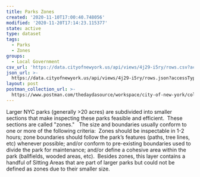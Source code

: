 ```yaml
---
title: Parks Zones
created: '2020-11-10T17:00:40.748056'
modified: '2020-11-20T17:14:23.115377'
state: active
type: dataset
tags:
  - Parks
  - Zones
groups:
  - Local Government
csv_url: 'https://data.cityofnewyork.us/api/views/4j29-i5ry/rows.csv?accessType=DOWNLOAD'
json_url: >-
  https://data.cityofnewyork.us/api/views/4j29-i5ry/rows.json?accessType=DOWNLOAD
layout: post
postman_collection_url: >-
  https://www.postman.com/thedaydasource/workspace/city-of-new-york/collection/15909983-7aa68160-8bf5-460c-a4d3-5239f093b247
---
```

Larger NYC parks (generally >20 acres) are subdivided into smaller sections that make inspecting these parks feasible and efficient.  These sections are called "zones."   The size and boundaries usually conform to one or more of the following criteria:  Zones should be inspectable in 1-2 hours; zone boundaries should follow the park’s features (paths, tree lines, etc) whenever possible; and/or conform to pre-existing boundaries used to divide the park for maintenance; and/or define a cohesive area within the park (ballfields, wooded areas, etc).  Besides zones, this layer contains a handful of Sitting Areas that are part of larger parks but could not be defined as zones due to their smaller size.
